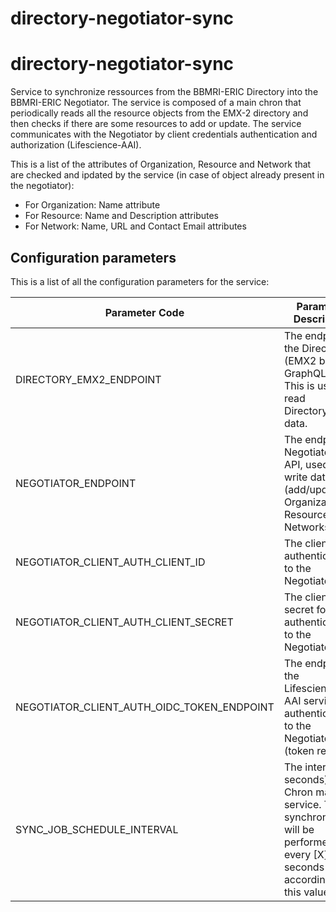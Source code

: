 # directory-negotiator-sync

# directory-negotiator-sync
Service to synchronize ressources from the BBMRI-ERIC Directory into the BBMRI-ERIC Negotiator.
The service is composed of a main chron that periodically reads all the resource objects from the EMX-2 directory
and then checks if there are some resources to add or update. 
The service communicates with the Negotiator by client credentials authentication and authorization (Lifescience-AAI). 

This is a list of the attributes of Organization, Resource and Network that are checked and ipdated by the service
(in case of object already present in the negotiator): 

+ For Organization: Name attribute
+ For Resource: Name and Description attributes
+ For Network: Name, URL and Contact Email attributes

## Configuration parameters
This is a list of all the configuration parameters for the service: 



| Parameter Code | Parameter Description                                                                                   | 
|----------------|---------------------------------------------------------------------------------------------------------|
| DIRECTORY_EMX2_ENDPOINT | The endpoint of the Directory (EMX2 based) GraphQL API. This is used to read Directory's data.          |
| NEGOTIATOR_ENDPOINT| The endpoint of Negotiator's API, used to write data (add/update Organizations, Resources and Networks) |
| NEGOTIATOR_CLIENT_AUTH_CLIENT_ID | The client ID for authentication to the Negotiator                                                      |
| NEGOTIATOR_CLIENT_AUTH_CLIENT_SECRET | The client secret for authentication to the Negotiator                                                  |
| NEGOTIATOR_CLIENT_AUTH_OIDC_TOKEN_ENDPOINT | The endpoint of the Lifescience-AAI service authentication to the Negotiator (token request) |
| SYNC_JOB_SCHEDULE_INTERVAL | The interval (in seconds) of the Chron main service. The synchronization will be performed every [X] seconds according to this value |


